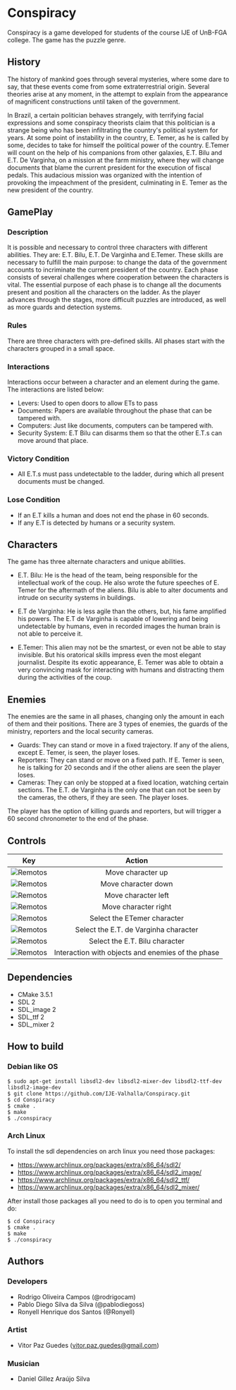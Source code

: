 # Conspiracy

Conspiracy is a game developed for students of the course IJE of UnB-FGA college. The game has the puzzle genre.

## History

The history of mankind goes through several mysteries, where some dare to say, that these events come from some extraterrestrial origin. Several theories arise at any moment, in the attempt to explain from the appearance of magnificent constructions until taken of the government.

In Brazil, a certain politician behaves strangely, with terrifying facial expressions and some conspiracy theorists claim that this politician is a strange being who has been infiltrating the country's political system for years. At some point of instability in the country, E. Temer, as he is called by some, decides to take for himself the political power of the country. E.Temer will count on the help of his companions from other galaxies, E.T. Bilu and E.T. De Varginha, on a mission at the farm ministry, where they will change documents that blame the current president for the execution of fiscal pedals. This audacious mission was organized with the intention of provoking the impeachment of the president, culminating in E. Temer as the new president of the country.

## GamePlay
### Description
It is possible and necessary to control three characters with different abilities. They are: E.T. Bilu, E.T. De Varginha and E.Temer. These skills are necessary to fulfill the main purpose: to change the data of the government accounts to incriminate the current president of the country. Each phase consists of several challenges where cooperation between the characters is vital. The essential purpose of each phase is to change all the documents present and position all the characters on the ladder. As the player advances through the stages, more difficult puzzles are introduced, as well as more guards and detection systems.

### Rules

There are three characters with pre-defined skills. All phases start with the characters grouped in a small space.

### Interactions

Interactions occur between a character and an element during the game. The interactions are listed below:

* Levers: Used to open doors to allow ETs to pass
* Documents: Papers are available throughout the phase that can be tampered with.
* Computers: Just like documents, computers can be tampered with.
* Security System: E.T Bilu can disarms them so that the other E.T.s can move around that place.

### Victory Condition

* All E.T.s must pass undetectable to the ladder, during which all present documents must be changed.

### Lose Condition
* If an E.T kills a human and does not end the phase in 60 seconds.
* If any E.T is detected by humans or a security system.

## Characters
The game has three alternate characters and unique abilities.

* E.T. Bilu: He is the head of the team, being responsible for the intellectual work of the coup. He also wrote the future speeches of E. Temer for the aftermath of the aliens. Bilu is able to alter documents and intrude on security systems in buildings.

* E.T de Varginha: He is less agile than the others, but, his fame amplified his powers. The E.T de Varginha is capable of lowering and being undetectable by humans, even in recorded images the human brain is not able to perceive it.

* E.Temer: This alien may not be the smartest, or even not be able to stay invisible. But his oratorical skills impress even the most elegant journalist. Despite its exotic appearance, E. Temer was able to obtain a very convincing mask for interacting with humans and distracting them during the activities of the coup.

## Enemies

The enemies are the same in all phases, changing only the amount in each of them and their positions. There are 3 types of enemies, the guards of the ministry, reporters and the local security cameras.

* Guards: They can stand or move in a fixed trajectory. If any of the aliens, except E. Temer, is seen, the player loses.
* Reporters: They can stand or move on a fixed path. If E. Temer is seen, he is talking for 20 seconds and if the other aliens are seen the player loses.
* Cameras: They can only be stopped at a fixed location, watching certain sections. The E.T. de Varginha is the only one that can not be seen by the cameras, the others, if they are seen. The player loses.

The player has the option of killing guards and reporters, but will trigger a 60 second chronometer to the end of the phase.

## Controls

| Key | Action |
|:-----:|:----:|
|![Remotos](https://raw.githubusercontent.com/wiki/IJE-Valhalla/Conspiracy/image/key_up.png)|Move character up|
|![Remotos](https://raw.githubusercontent.com/wiki/IJE-Valhalla/Conspiracy/image/key_down.png)|Move character down|
|![Remotos](https://raw.githubusercontent.com/wiki/IJE-Valhalla/Conspiracy/image/key_left.png)|Move character left|
|![Remotos](https://raw.githubusercontent.com/wiki/IJE-Valhalla/Conspiracy/image/key_right.png)|Move character right|
|![Remotos](https://raw.githubusercontent.com/wiki/IJE-Valhalla/Conspiracy/image/key_one.png)|Select the ETemer character|
|![Remotos](https://raw.githubusercontent.com/wiki/IJE-Valhalla/Conspiracy/image/key_two.png)|Select the E.T. de Varginha character|
|![Remotos](https://raw.githubusercontent.com/wiki/IJE-Valhalla/Conspiracy/image/key_three.png)|Select the E.T. Bilu character|
|![Remotos](https://raw.githubusercontent.com/wiki/IJE-Valhalla/Conspiracy/image/key_space.png)|Interaction with objects and enemies of the phase|

## Dependencies

- CMake 3.5.1
- SDL 2
- SDL\_image 2
- SDL\_ttf 2
- SDL\_mixer 2

## How to build

### Debian like OS
```
$ sudo apt-get install libsdl2-dev libsdl2-mixer-dev libsdl2-ttf-dev libsdl2-image-dev 
$ git clone https://github.com/IJE-Valhalla/Conspiracy.git
$ cd Conspiracy
$ cmake .
$ make
$ ./conspiracy
```

### Arch Linux
To install the sdl dependencies on arch linux you need those
packages:

- https://www.archlinux.org/packages/extra/x86_64/sdl2/
- https://www.archlinux.org/packages/extra/x86_64/sdl2_image/
- https://www.archlinux.org/packages/extra/x86_64/sdl2_ttf/
- https://www.archlinux.org/packages/extra/x86_64/sdl2_mixer/

After install those packages all you need to do is to open you
terminal and do:
```
$ cd Conspiracy
$ cmake .
$ make
$ ./conspiracy
```


## Authors

### Developers
- Rodrigo Oliveira Campos (@rodrigocam)
- Pablo Diego Silva da Silva (@pablodiegoss)
- Ronyell Henrique dos Santos (@Ronyell)

### Artist
 - Vitor Paz Guedes (vitor.paz.guedes@gmail.com)

### Musician
 - Daniel Gillez Araújo Silva
